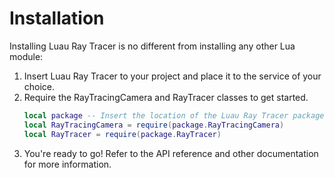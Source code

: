 # Installation

Installing Luau Ray Tracer is no different from installing any other Lua module:

1. Insert Luau Ray Tracer to your project and place it to the service of your choice.
2. Require the RayTracingCamera and RayTracer classes to get started.
    ```lua
    local package -- Insert the location of the Luau Ray Tracer package here.
    local RayTracingCamera = require(package.RayTracingCamera)
    local RayTracer = require(package.RayTracer)
    ```
3. You're ready to go! Refer to the API reference and other documentation for more information.